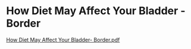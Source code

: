 # How Diet May Affect Your Bladder - Border

[How Diet May Affect Your Bladder- Border.pdf](How%20Diet%20May%20Affect%20Your%20Bladder%20-%20Border%201499135f4a194387a360bf91163bc037/How_Diet_May_Affect_Your_Bladder-_Border.pdf)